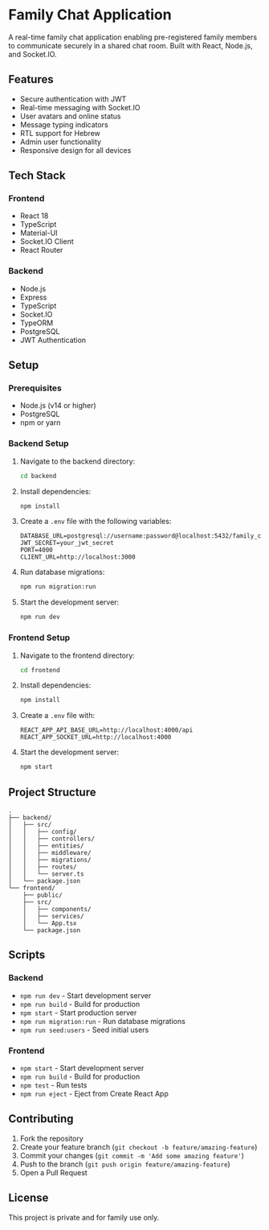 # Family Chat Application

A real-time family chat application enabling pre-registered family members to communicate securely in a shared chat room. Built with React, Node.js, and Socket.IO.

## Features

- Secure authentication with JWT
- Real-time messaging with Socket.IO
- User avatars and online status
- Message typing indicators
- RTL support for Hebrew
- Admin user functionality
- Responsive design for all devices

## Tech Stack

### Frontend
- React 18
- TypeScript
- Material-UI
- Socket.IO Client
- React Router

### Backend
- Node.js
- Express
- TypeScript
- Socket.IO
- TypeORM
- PostgreSQL
- JWT Authentication

## Setup

### Prerequisites
- Node.js (v14 or higher)
- PostgreSQL
- npm or yarn

### Backend Setup

1. Navigate to the backend directory:
   ```bash
   cd backend
   ```

2. Install dependencies:
   ```bash
   npm install
   ```

3. Create a `.env` file with the following variables:
   ```env
   DATABASE_URL=postgresql://username:password@localhost:5432/family_chat
   JWT_SECRET=your_jwt_secret
   PORT=4000
   CLIENT_URL=http://localhost:3000
   ```

4. Run database migrations:
   ```bash
   npm run migration:run
   ```

5. Start the development server:
   ```bash
   npm run dev
   ```

### Frontend Setup

1. Navigate to the frontend directory:
   ```bash
   cd frontend
   ```

2. Install dependencies:
   ```bash
   npm install
   ```

3. Create a `.env` file with:
   ```env
   REACT_APP_API_BASE_URL=http://localhost:4000/api
   REACT_APP_SOCKET_URL=http://localhost:4000
   ```

4. Start the development server:
   ```bash
   npm start
   ```

## Project Structure

```
.
├── backend/
│   ├── src/
│   │   ├── config/
│   │   ├── controllers/
│   │   ├── entities/
│   │   ├── middleware/
│   │   ├── migrations/
│   │   ├── routes/
│   │   └── server.ts
│   └── package.json
└── frontend/
    ├── public/
    ├── src/
    │   ├── components/
    │   ├── services/
    │   └── App.tsx
    └── package.json
```

## Scripts

### Backend
- `npm run dev` - Start development server
- `npm run build` - Build for production
- `npm start` - Start production server
- `npm run migration:run` - Run database migrations
- `npm run seed:users` - Seed initial users

### Frontend
- `npm start` - Start development server
- `npm run build` - Build for production
- `npm test` - Run tests
- `npm run eject` - Eject from Create React App

## Contributing

1. Fork the repository
2. Create your feature branch (`git checkout -b feature/amazing-feature`)
3. Commit your changes (`git commit -m 'Add some amazing feature'`)
4. Push to the branch (`git push origin feature/amazing-feature`)
5. Open a Pull Request

## License

This project is private and for family use only. 